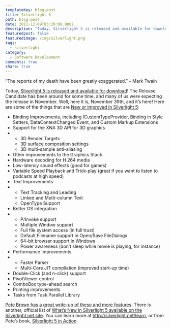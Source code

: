```yaml
---
templateKey: blog-post
title: Silverlight 5
path: blog-post
date: 2011-12-09T05:29:00.000Z
description: "Today, Silverlight 5 is released and available for download! "
featuredpost: false
featuredimage: /img/silverlight.png
tags:
  - silverlight
category:
  - Software Development
comments: true
share: true
---
```

“The reports of my death have been greatly exaggerated.” – Mark Twain

Today, [Silverlight 5 is released and available for download](http://blogs.msdn.com/b/silverlight/archive/2011/12/09/silverlight-5-available-for-download-today.aspx)! The Release Candidate has been around for some time, and many of us were expecting the release in November. Well, here it is, November 39th, and it’s here! Here are some of the things that are [New or Improved in Silverlight 5](http://10rem.net/blog/2011/09/04/the-big-list-of-whats-new-or-improved-in-silverlight-5):

* Binding Improvements, including ICustomTypeProvider, Binding in Style Setters, DataContextChanged Event, and Custom Markup Extensions
* Support for the XNA 3D API for 3D graphics
* * 3D Render Targets
  * 3D surface composition settings
  * 3D multi-sample anti-aliasing
* Other improvements to the Graphics Stack
* Hardware decoding for H.264 media
* Low-latency sound effects (good for games)
* Variable Speed Playback and Trick-play (great if you want to listen to podcasts at high speed)
* Text Improvements
* * Text Tracking and Leading
  * Linked and Multi-column Text
  * OpenType Support
* Better OS integration
* * P/Invoke support
  * Multiple Window support
  * Full file system access (in full trust)
  * Default Filename support in Open/Save FileDialogs
  * 64-bit browser support in Windows
  * Power awareness (don’t sleep while movie is playing, for instance)
* Performance Improvements
* * Faster Parser
  * Multi-Core JIT compilation (improved start-up time)
* Double-Click (and n-click) support
* PivotViewer control
* ComboBox type-ahead search
* Printing improvements
* Tasks from Task Parallel Library

[Pete Brown has a great write-up of these and more features](http://10rem.net/blog/2011/09/04/the-big-list-of-whats-new-or-improved-in-silverlight-5). There is another, official list of [What’s New in Silverlight 5 available on the Silverlight.net site](http://www.silverlight.net/learn/overview/what%27s-new-in-silverlight-5). You can learn more at <http://silverlight.net/learn>, or from Pete’s book, [Silverlight 5 in Action](http://www.amazon.com/gp/product/1617290319/ref=as_li_ss_tl?ie=UTF8&tag=aspalliancecom&linkCode=as2&camp=1789&creative=390957&creativeASIN=1617290319).
